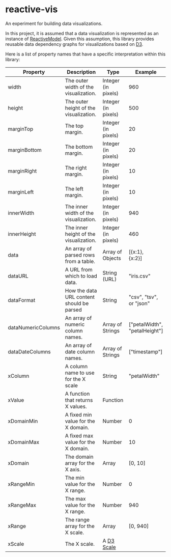 # reactive-vis
An experiment for building data visualizations.

In this project, it is assumed that a data visualization is represented as an instance of [ReactiveModel](https://github.com/curran/reactive-model). Given this assumption, this library provides reusable data dependency graphs for visualizations based on [D3](d3js.org).

Here is a list of property names that have a specific interpretation within this library:

| Property| Description | Type | Example |
|---------|-------------|------|---------|
| width         | The outer width of the visualization.  | Integer (in pixels) | 960 |
| height        | The outer height of the visualization. | Integer (in pixels) | 500 |
| marginTop     | The top margin.                        | Integer (in pixels) | 20  |
| marginBottom  | The bottom margin.                     | Integer (in pixels) | 20  |
| marginRight   | The right margin.                      | Integer (in pixels) | 10  |
| marginLeft    | The left margin.                       | Integer (in pixels) | 10  |
| innerWidth    | The inner width of the visualization.  | Integer (in pixels) | 940 |
| innerHeight   | The inner height of the visualization. | Integer (in pixels) | 460 |
| data          | An array of parsed rows from a table.  | Array of Objects    | [{x:1},<br>{x:2}] |
| dataURL       | A URL from which to load data.         | String (URL)        | "iris.csv" |
| dataFormat    | How the data URL content should be parsed| String | "csv", "tsv",<br> or "json" |
| dataNumericColumns| An array of numeric column names. | Array of Strings | ["petalWidth",<br>"petalHeight"] |
| dataDateColumns| An array of date column names. | Array of Strings | ["timestamp"] |
| xColumn | A column name to use for the X scale | String | "petalWidth" |
| xValue | A function that returns X values. | Function ||
| xDomainMin | A fixed min value for the X domain. | Number | 0 |
| xDomainMax | A fixed max value for the X domain. | Number | 10 |
| xDomain | The domain array for the X axis. | Array | [0, 10] |
| xRangeMin | The min value for the X range. | Number | 0 |
| xRangeMax | The max value for the X range. | Number | 940 |
| xRange | The range array for the X scale. | Array | [0, 940] |
| xScale | The X scale. | A [D3 Scale](https://github.com/mbostock/d3/wiki/Scales) | |
